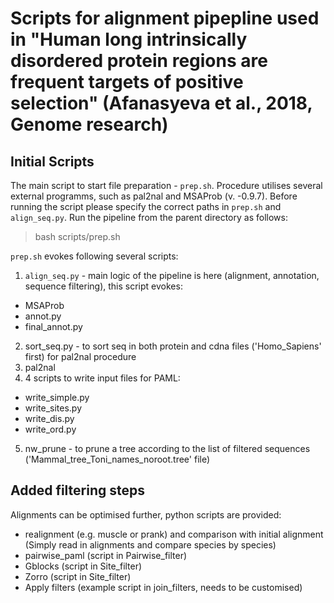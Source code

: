 # Scripts for alignment pipepline used in "Human long intrinsically disordered protein regions are frequent targets of positive selection" (Afanasyeva et al., 2018, Genome research)

## Initial Scripts

The main script to start file preparation - `prep.sh`. Procedure utilises several external programms, such as pal2nal and MSAProb (v. -0.9.7). Before running the script please specify the correct paths in `prep.sh` and `align_seq.py`. Run the pipeline from the parent directory as follows:

  > bash scripts/prep.sh

`prep.sh` evokes following several scripts:
1) `align_seq.py` - main logic of the pipeline is here (alignment, annotation, sequence filtering), this script evokes:
  - MSAProb
  - annot.py
  - final_annot.py
2) sort_seq.py - to sort seq in both protein and cdna files ('Homo_Sapiens' first) for pal2nal procedure
3) pal2nal
4) 4 scripts to write input files for PAML:
  - write_simple.py 
  - write_sites.py
  - write_dis.py
  - write_ord.py
5) nw_prune - to prune a tree according to the list of filtered sequences ('Mammal_tree_Toni_names_noroot.tree' file)

## Added filtering steps
Alignments can be optimised further, python scripts are provided: 
  - realignment (e.g. muscle or prank) and comparison with initial alignment (Simply read in alignments and compare species by species)
  - pairwise_paml (script in Pairwise_filter)
  - Gblocks (script in Site_filter)
  - Zorro (script in Site_filter)
  - Apply filters (example script in join_filters, needs to be customised)
